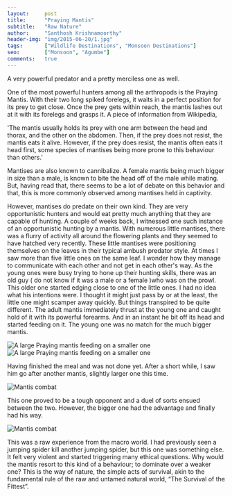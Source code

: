 ```yaml
---
layout:     post
title:      "Praying Mantis"
subtitle:   "Raw Nature"
author:     "Santhosh Krishnamoorthy"
header-img: "img/2015-06-20/1.jpg"
tags:       ["Wildlife Destinations", "Monsoon Destinations"]
seo:		["Monsoon", "Agumbe"]
comments:   true
---
```


 A very powerful predator and a pretty merciless one as well.

One of the most powerful hunters among all the arthropods is the Praying Mantis. With their two long spiked forelegs, it waits in a perfect position for its prey to get close. Once the prey gets within reach, the mantis lashes out at it with its forelegs and grasps it.
A piece of information from Wikipedia,

'The mantis usually holds its prey with one arm between the head and thorax, and the other on the abdomen. Then, if the prey does not resist, the mantis eats it alive. However, if the prey does resist, the mantis often eats it head first, some species of mantises being more prone to this behaviour than others.'

Mantises are also known to cannibalize. A female mantis being much bigger in size than a male, is known to bite the head off of the male while mating. But, having read that, there seems to be a lot of debate on this behavior and that, this is more commonly observed among mantises held in captivity.

However, mantises do predate on their own kind. They are very opportunistic hunters and would eat pretty much anything that they are capable of hunting.
A couple of weeks back, I witnessed  one such instance of an opportunistic hunting by a mantis. With numerous little mantises, there was a flurry of activity all around the flowering plants and they seemed to have hatched very recently. These little mantises were positioning themselves on the leaves in their typical ambush predator  style. At times I saw more than five little ones on the same leaf.  I wonder how they manage to communicate with each other and not get in each other's way. As the young ones were busy trying to hone up their hunting skills, there was an old guy ( do not know if it was a male or a female )who was on the prowl. This older one started edging close to one of the little ones. I had no idea what his intentions were. I thought it might just pass by or at the least, the little one might scamper away quickly. But things transpired to be quite different. The adult mantis immediately thrust at the young one and caught hold of it with its powerful forearms. And in an instant he bit off its head and started feeding on it. The young one was no match for the much bigger mantis.

<img src="{{ site.baseurl}}/img/2015-06-20/2.jpg" alt="A large Praying mantis feeding on a smaller one">
<img src="{{ site.baseurl}}/img/2015-06-20/3.jpg" alt="A large Praying mantis feeding on a smaller one">

Having finished  the meal and was not done yet. After a short while, I saw him go after another mantis, slightly larger one this time.

<img src="{{ site.baseurl}}/img/2015-06-20/4.jpg" alt="Mantis combat">

This one proved to be a tough opponent and a duel of sorts ensued between the two. However, the bigger one had the advantage and finally had his way.

<img src="{{ site.baseurl}}/img/2015-06-20/5.jpg" alt="Mantis combat">

This was a raw experience from the macro world. I had previously seen a jumping spider kill another jumping spider, but this one was something else. It felt very violent and started triggering many ethical questions. Why would the mantis resort to this kind of a behaviour; to dominate over a weaker one?
This is the way of nature,  the simple acts of survival, akin to the fundamental rule of the raw and untamed natural world, “The Survival of the Fittest”.

